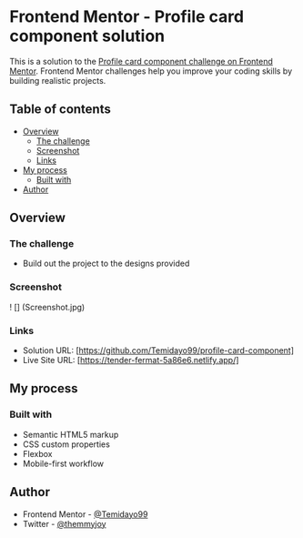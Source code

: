 ﻿# Frontend Mentor - Profile card component solution

This is a solution to the [Profile card component challenge on Frontend Mentor](https://www.frontendmentor.io/challenges/profile-card-component-cfArpWshJ). Frontend Mentor challenges help you improve your coding skills by building realistic projects. 

## Table of contents

- [Overview](#overview)
  - [The challenge](#the-challenge)
  - [Screenshot](#screenshot)
  - [Links](#links)
- [My process](#my-process)
  - [Built with](#built-with)
- [Author](#author)

## Overview

### The challenge

- Build out the project to the designs provided

### Screenshot

! [] (Screenshot.jpg)

### Links

- Solution URL: [https://github.com/Temidayo99/profile-card-component]
- Live Site URL: [https://tender-fermat-5a86e6.netlify.app/]

## My process

### Built with

- Semantic HTML5 markup
- CSS custom properties
- Flexbox
- Mobile-first workflow

## Author

- Frontend Mentor - [@Temidayo99](https://www.frontendmentor.io/profile/Temidayo99)
- Twitter - [@themmyjoy](https://www.twitter.com/themmyjoy)
